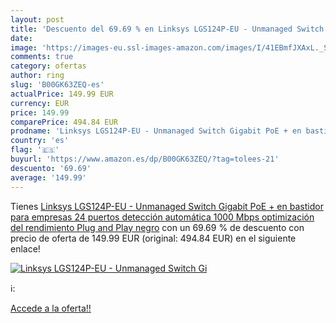 ```yaml
---
layout: post
title: 'Descuento del 69.69 % en Linksys LGS124P-EU - Unmanaged Switch Gi'
date: 
image: 'https://images-eu.ssl-images-amazon.com/images/I/41EBmfJXAxL._SL200_.jpg'
comments: true
category: ofertas
author: ring
slug: 'B00GK63ZEQ-es'
actualPrice: 149.99 EUR
currency: EUR
price: 149.99
comparePrice: 494.84 EUR
prodname: 'Linksys LGS124P-EU - Unmanaged Switch Gigabit PoE + en bastidor para empresas  24 puertos  detección automática  1000 Mbps  optimización del rendimiento  Plug and Play   negro'
country: 'es'
flag: '🇪🇸'
buyurl: 'https://www.amazon.es/dp/B00GK63ZEQ/?tag=tolees-21'
descuento: '69.69'
average: '149.99'
---
```


Tienes [Linksys LGS124P-EU - Unmanaged Switch Gigabit PoE + en bastidor para empresas  24 puertos  detección automática  1000 Mbps  optimización del rendimiento  Plug and Play   negro](https://www.amazon.es/dp/B00GK63ZEQ/?tag=tolees-21) con un 69.69 % de descuento con precio de oferta de 149.99 EUR (original: 494.84 EUR) en el siguiente enlace!

[![Linksys LGS124P-EU - Unmanaged Switch Gi](https://images-eu.ssl-images-amazon.com/images/I/41EBmfJXAxL._SL200_.jpg)](https://www.amazon.es/dp/B00GK63ZEQ/?tag=tolees-21)

ℹ️:


[Accede a la oferta!!](https://www.amazon.es/dp/B00GK63ZEQ/?tag=tolees-21)
